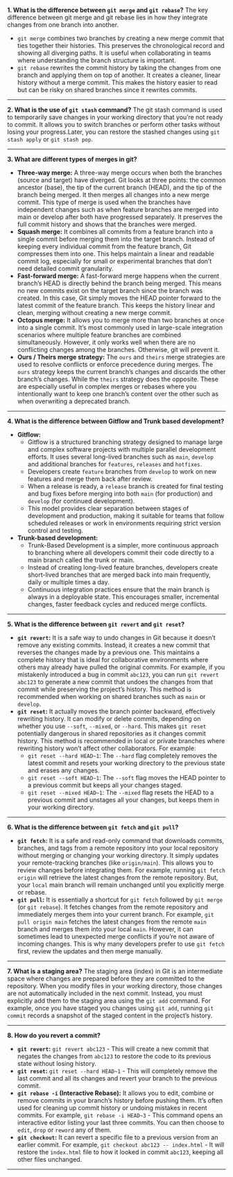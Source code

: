 **1. What is the difference between `git merge` and `git rebase`?**
The key difference between git merge and git rebase lies in how they integrate changes from one branch into another. 
- `git merge` combines two branches by creating a new merge commit that ties together their histories. This preserves the chronological record and showing all diverging paths. It is useful when collaborating in teams where understanding the branch structure is important. 
- `git rebase` rewrites the commit history by taking the changes from one branch and applying them on top of another. It creates a cleaner, linear history without a merge commit. This makes the history easier to read but can be risky on shared branches since it rewrites commits.

---

**2. What is the use of `git stash` command?**
The git stash command is used to temporarily save changes in your working directory that you’re not ready to commit. It allows you to switch branches or perform other tasks without losing your progress.Later, you can restore the stashed changes using `git stash apply` or `git stash pop`.

---

**3. What are different types of merges in git?**
- **Three-way merge:** A three-way merge occurs when both the branches (source and target) have diverged. Git looks at three points: the common ancestor (base), the tip of the current branch (HEAD), and the tip of the branch being merged. It then merges all changes into a new merge commit. This type of merge is used when the branches have independent changes such as when feature branches are merged into main or develop after both have progressed separately. It preserves the full commit history and shows that the branches were merged.
- **Squash merge:** It combines all commits from a feature branch into a single commit before merging them into the target branch. Instead of keeping every individual commit from the feature branch, Git compresses them into one. This helps maintain a linear and readable commit log, especially for small or experimental branches that don’t need detailed commit granularity.
- **Fast-forward merge:** A fast-forward merge happens when the current branch’s HEAD is directly behind the branch being merged. This means no new commits exist on the target branch since the branch was created. In this case, Git simply moves the HEAD pointer forward to the latest commit of the feature branch. This keeps the history linear and clean, merging without creating a new merge commit. 
- **Octopus merge:** It allows you to merge more than two branches at once into a single commit. It’s most commonly used in large-scale integration scenarios where multiple feature branches are combined simultaneously. However, it only works well when there are no conflicting changes among the branches. Otherwise, git will prevent it.
- **Ours / Theirs merge strategy:** The `ours` and `theirs` merge strategies are used to resolve conflicts or enforce precedence during merges. The `ours` strategy keeps the current branch’s changes and discards the other branch’s changes. While the `theirs` strategy does the opposite. These are especially useful in complex merges or rebases where you intentionally want to keep one branch’s content over the other such as when overwriting a deprecated branch.

---

**4. What is the difference between Gitflow and Trunk based development?**
- **Gitflow:**
   - Gitflow is a structured branching strategy designed to manage large and complex software projects with multiple parallel development efforts. It uses several long-lived branches such as `main`, `develop` and additional branches for `features`, `releases` and `hotfixes`. 
   - Developers create `feature` branches from `develop` to work on new features and merge them back after review. 
   - When a release is ready, a `release` branch is created for final testing and bug fixes before merging into both `main` (for production) and `develop` (for continued development). 
   - This model provides clear separation between stages of development and production, making it suitable for teams that follow scheduled releases or work in environments requiring strict version control and testing.
- **Trunk-based development:**
   - Trunk-Based Development is a simpler, more continuous approach to branching where all developers commit their code directly to a main branch called the trunk or main. 
   - Instead of creating long-lived feature branches, developers create short-lived branches that are merged back into main frequently, daily or multiple times a day. 
   - Continuous integration practices ensure that the main branch is always in a deployable state. This encourages smaller, incremental changes, faster feedback cycles and reduced merge conflicts. 

---

**5. What is the difference between `git revert` and `git reset`?**
- **`git revert`:** It is a safe way to undo changes in Git because it doesn’t remove any existing commits. Instead, it creates a new commit that reverses the changes made by a previous one. This maintains a complete history that is ideal for collaborative environments where others may already have pulled the original commits. For example, if you mistakenly introduced a bug in commit `abc123`, you can run `git revert abc123` to generate a new commit that undoes the changes from that commit while preserving the project’s history. This method is recommended when working on shared branches such as `main` or `develop`.
- **`git reset`:** It actually moves the branch pointer backward, effectively rewriting history. It can modify or delete commits, depending on whether you use `--soft`, `--mixed`, or `--hard`. This makes `git reset` potentially dangerous in shared repositories as it changes commit history. This method is recommended in local or private branches where rewriting history won’t affect other collaborators. For example:
    - `git reset --hard HEAD~1`: The `--hard` flag completely removes the latest commit and resets your working directory to the previous state and erases any changes.
    - `git reset --soft HEAD~1`: The `--soft` flag moves the HEAD pointer to a previous commit but keeps all your changes staged.
    - `git reset --mixed HEAD~1`: The `--mixed` flag resets the HEAD to a previous commit and unstages all your changes, but keeps them in your working directory.

---

**6. What is the difference between `git fetch` and `git pull`?**
- **`git fetch`:** It is a safe and read-only command that downloads commits, branches, and tags from a remote repository into your local repository without merging or changing your working directory. It simply updates your remote-tracking branches (like `origin/main`). This allows you to review changes before integrating them. For example, running `git fetch origin` will retrieve the latest changes from the remote repository. But, your `local` main branch will remain unchanged until you explicitly merge or rebase.
- **`git pull`:** It is essentially a shortcut for `git fetch` followed by `git merge` (or `git rebase`). It fetches changes from the remote repository and immediately merges them into your current branch. For example, `git pull origin main` fetches the latest changes from the remote `main` branch and merges them into your local `main`. However, it can sometimes lead to unexpected merge conflicts if you’re not aware of incoming changes. This is why many developers prefer to use `git fetch` first, review the updates and then merge manually.

---

**7. What is a staging area?**
The staging area (index) in Git is an intermediate space where changes are prepared before they are committed to the repository. When you modify files in your working directory, those changes are not automatically included in the next commit. Instead, you must explicitly add them to the staging area using the `git add` command. For example, once you have staged you changes using `git add`, running `git commit` records a snapshot of the staged content in the project’s history.

---

**8. How do you revert a commit?**
- **`git revert`:** `git revert abc123` - This will create a new commit that negates the changes from `abc123` to restore the code to its previous state without losing history.
- **`git reset`:** `git reset --hard HEAD~1` - This will completely remove the last commit and all its changes and revert your branch to the previous commit.
- **`git rebase -i` (Interactive Rebase):** It allows you to edit, combine or remove commits in your branch’s history before pushing them. It’s often used for cleaning up commit history or undoing mistakes in recent commits. For example, `git rebase -i HEAD~3` - This command opens an interactive editor listing your last three commits. You can then choose to `edit`, `drop` or `reword` any of them.
- **`git checkout`:** It can revert a specific file to a previous version from an earlier commit. For example, `git checkout abc123 -- index.html` - It will restore the `index.html` file to how it looked in commit `abc123`, keeping all other files unchanged.

---

